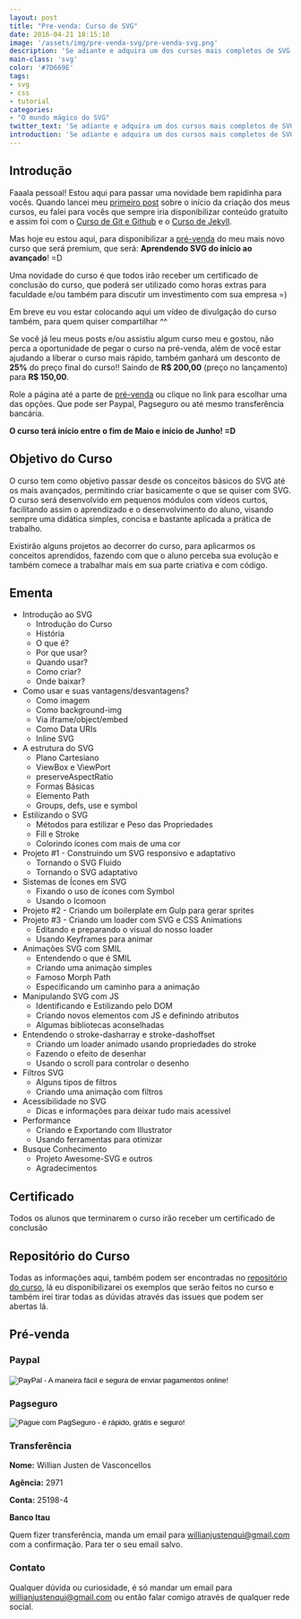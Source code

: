 ```yaml
---
layout: post
title: "Pre-venda: Curso de SVG"
date: 2016-04-21 18:15:10
image: '/assets/img/pre-venda-svg/pre-venda-svg.png'
description: 'Se adiante e adquira um dos cursos mais completos de SVG totalmente em português.'
main-class: 'svg'
color: '#7D669E'
tags:
- svg
- css
- tutorial
categories:
- "O mundo mágico do SVG"
twitter_text: 'Se adiante e adquira um dos cursos mais completos de SVG.'
introduction: 'Se adiante e adquira um dos cursos mais completos de SVG totalmente em português.'
---
```


## Introdução

Faaala pessoal! Estou aqui para passar uma novidade bem rapidinha para vocês. Quando lancei meu [primeiro post](http://willianjusten.com.br/um-novo-projeto-um-novo-desafio/) sobre o início da criação dos meus cursos, eu falei para vocês que sempre iria disponibilizar conteúdo gratuito e assim foi com o [Curso de Git e Github](http://willianjusten.teachable.com/courses/git-e-github-para-iniciantes) e o [Curso de Jekyll](http://willianjusten.teachable.com/courses/criando-sites-estaticos-com-jekyll).

Mas hoje eu estou aqui, para disponibilizar a [pré-venda](#pre-venda) do meu mais novo curso que será premium, que será: **Aprendendo SVG do início ao avançado**! =D

Uma novidade do curso é que todos irão receber um certificado de conclusão do curso, que poderá ser utilizado como horas extras para faculdade e/ou também para discutir um investimento com sua empresa =)

Em breve eu vou estar colocando aqui um vídeo de divulgação do curso também, para quem quiser compartilhar ^^

Se você já leu meus posts e/ou assistiu algum curso meu e gostou, não perca a oportunidade de pegar o curso na pré-venda, além de você estar ajudando a liberar o curso mais rápido, também ganhará um desconto de **25%** do preço final do curso!! Saindo de **R$ 200,00** (preço no lançamento) para **R$ 150,00**.

Role a página até a parte de [pré-venda](#pre-venda) ou clique no link para escolhar uma das opções. Que pode ser Paypal, Pagseguro ou até mesmo transferência bancária.

**O curso terá início entre o fim de Maio e início de Junho! =D**

## Objetivo do Curso

O curso tem como objetivo passar desde os conceitos básicos do SVG até os mais avançados, permitindo criar basicamente o que se quiser com SVG. O curso será desenvolvido em pequenos módulos com vídeos curtos, facilitando assim o aprendizado e o desenvolvimento do aluno, visando sempre uma didática simples, concisa e bastante aplicada a prática de trabalho.

Existirão alguns projetos ao decorrer do curso, para aplicarmos os conceitos aprendidos, fazendo com que o aluno perceba sua evolução e também comece a trabalhar mais em sua parte criativa e com código.

## Ementa

- Introdução ao SVG
    - Introdução do Curso
    - História
    - O que é?
    - Por que usar?
    - Quando usar?
    - Como criar?
    - Onde baixar?
- Como usar e suas vantagens/desvantagens?
    - Como imagem
    - Como background-img
    - Via iframe/object/embed
    - Como Data URIs
    - Inline SVG
- A estrutura do SVG
    - Plano Cartesiano
    - ViewBox e ViewPort
    - preserveAspectRatio
    - Formas Básicas
    - Elemento Path
    - Groups, defs, use e symbol
- Estilizando o SVG
    - Métodos para estilizar e Peso das Propriedades
    - Fill e Stroke
    - Colorindo ícones com mais de uma cor
- Projeto #1 - Construindo um SVG responsivo e adaptativo
    - Tornando o SVG Fluido
    - Tornando o SVG adaptativo
- Sistemas de Ícones em SVG
    - Fixando o uso de ícones com Symbol
    - Usando o Icomoon
- Projeto #2 - Criando um boilerplate em Gulp para gerar sprites
- Projeto #3 - Criando um loader com SVG e CSS Animations
    - Editando e preparando o visual do nosso loader
    - Usando Keyframes para animar
- Animações SVG com SMIL
    - Entendendo o que é SMIL
    - Criando uma animação simples
    - Famoso Morph Path
    - Especificando um caminho para a animação
- Manipulando SVG com JS
    - Identificando e Estilizando pelo DOM
    - Criando novos elementos com JS e definindo atributos
    - Algumas bibliotecas aconselhadas
- Entendendo o stroke-dasharray e stroke-dashoffset
    - Criando um loader animado usando propriedades do stroke
    - Fazendo o efeito de desenhar
    - Usando o scroll para controlar o desenho
- Filtros SVG
    - Alguns tipos de filtros
    - Criando uma animação com filtros
- Acessibilidade no SVG
    - Dicas e informações para deixar tudo mais acessivel
- Performance
    - Criando e Exportando com Illustrator
    - Usando ferramentas para otimizar
- Busque Conhecimento
    - Projeto Awesome-SVG e outros
    - Agradecimentos

## Certificado

Todos os alunos que terminarem o curso irão receber um certificado de conclusão

## Repositório do Curso

Todas as informações aqui, também podem ser encontradas no [repositório do curso](https://github.com/willianjusten/curso-de-svg), lá eu disponibilizarei os exemplos que serão feitos no curso e também irei tirar todas as dúvidas através das issues que podem ser abertas lá.

<h2 id="pre-venda">Pré-venda</h2>

### Paypal 

<div class="button-post">
    <form action="https://www.paypal.com/cgi-bin/webscr" method="post" target="_top" onsubmit="ga('send', 'event', 'mkt', 'click', 'paypal curso')">
        <input type="hidden" name="cmd" value="_s-xclick">
        <input type="hidden" name="hosted_button_id" value="TVDRNPCH55SJ2">
        <input type="image" src="https://www.paypalobjects.com/pt_BR/BR/i/btn/btn_buynowCC_LG.gif" border="0" name="submit" alt="PayPal - A maneira fácil e segura de enviar pagamentos online!">
        <img alt="" border="0" src="https://www.paypalobjects.com/pt_BR/i/scr/pixel.gif" width="1" height="1" alt="paypal">
    </form>
</div>

### Pagseguro

<div class="button-post">
    <form action="https://pagseguro.uol.com.br/checkout/v2/cart.html?action=add" method="post" onsubmit="ga('send', 'event', 'mkt', 'click', 'pagseguro curso')">
        <!-- NÃO EDITE OS COMANDOS DAS LINHAS ABAIXO -->
        <input type="hidden" name="itemCode" value="9734468F919160CCC4B38FA33BDB8735" />
        <input type="image" src="https://stc.pagseguro.uol.com.br/public/img/botoes/pagamentos/209x48-comprar-assina.gif" name="submit" alt="Pague com PagSeguro - é rápido, grátis e seguro!" />
    </form>
</div>

### Transferência

**Nome:** Willian Justen de Vasconcellos

**Agência:** 2971

**Conta:** 25198-4

**Banco Itau**

Quem fizer transferência, manda um email para willianjustenqui@gmail.com com a confirmação. Para ter o seu email salvo.

### Contato

Qualquer dúvida ou curiosidade, é só mandar um email para willianjustenqui@gmail.com ou então falar comigo através de qualquer rede social.